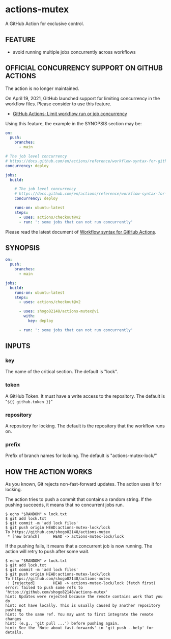 # actions-mutex

A GitHub Action for exclusive control.

## FEATURE

- avoid running multiple jobs concurrently across workflows

## OFFICIAL CONCURRENCY SUPPORT ON GITHUB ACTIONS

The action is no longer maintained.

On April 19, 2021, GitHub launched support for limiting concurrency in the workflow files.
Please consider to use this feature.

- [GitHub Actions: Limit workflow run or job concurrency](https://github.blog/changelog/2021-04-19-github-actions-limit-workflow-run-or-job-concurrency/)

Using this feature, the example in the SYNOPSIS section may be:

```yaml
on:
  push:
    branches:
      - main

# The job level concurrency
# https://docs.github.com/en/actions/reference/workflow-syntax-for-github-actions#concurrency
concurrency: deploy

jobs:
  build:

    # The job level concurrency
    # https://docs.github.com/en/actions/reference/workflow-syntax-for-github-actions#jobsjob_idconcurrency
    concurrency: deploy

    runs-on: ubuntu-latest
    steps:
      - uses: actions/checkout@v2
      - run: ': some jobs that can not run concurrently'
```

Please read the latest document of [Workflow syntax for GitHub Actions](https://docs.github.com/en/actions/reference/workflow-syntax-for-github-actions).

## SYNOPSIS

```yaml
on:
  push:
    branches:
      - main

jobs:
  build:
    runs-on: ubuntu-latest
    steps:
      - uses: actions/checkout@v2

      - uses: shogo82148/actions-mutex@v1
        with:
          key: deploy

      - run: ': some jobs that can not run concurrently'
```

## INPUTS

### key

The name of the critical section. The default is "lock".

### token

A GitHub Token. It must have a write access to the repository.
The default is "`${{ github.token }}`"

### repository

A repository for locking.
The default is the repository that the workflow runs on.

### prefix

Prefix of branch names for locking.
The default is "actions-mutex-lock/"

## HOW THE ACTION WORKS

As you known, Git rejects non-fast-forward updates.
The action uses it for locking.

The action tries to push a commit that contains a random string.
If the pushing succeeds, it means that no concurrent jobs run.

```
$ echo "$RANDOM" > lock.txt
$ git add lock.txt
$ git commit -m 'add lock files'
$ git push origin HEAD:actions-mutex-lock/lock
To https://github.com/shogo82148/actions-mutex
 * [new branch]      HEAD -> actions-mutex-lock/lock
```

If the pushing fails, it means that a concurrent job is now running.
The action will retry to push after some wait.

```
$ echo "$RANDOM" > lock.txt
$ git add lock.txt
$ git commit -m 'add lock files'
$ git push origin HEAD:actions-mutex-lock/lock
To https://github.com/shogo82148/actions-mutex
 ! [rejected]        HEAD -> actions-mutex-lock/lock (fetch first)
error: failed to push some refs to 'https://github.com/shogo82148/actions-mutex'
hint: Updates were rejected because the remote contains work that you do
hint: not have locally. This is usually caused by another repository pushing
hint: to the same ref. You may want to first integrate the remote changes
hint: (e.g., 'git pull ...') before pushing again.
hint: See the 'Note about fast-forwards' in 'git push --help' for details.
```
